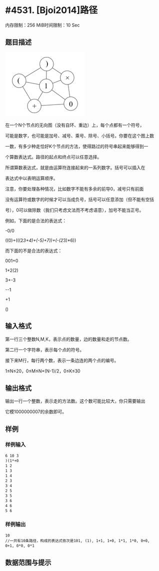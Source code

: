 # #4531. [Bjoi2014]路径

内存限制：256 MiB时间限制：10 Sec

## 题目描述

 ![](upload/201604/dd.png)

在一个N个节点的无向图（没有自环、重边）上，每个点都有一个符号，

可能是数字，也可能是加号、减号、乘号、除号、小括号。你要在这个图上数

一数，有多少种走恰好K个节点的方法，使得路过的符号串起来能够得到一

个算数表达式。路径的起点和终点可以任意选择。

所谓算数表达式，就是由运算符连接起来的一系列数字。括号可以插入在

表达式中以表明运算顺序。

注意，你要处理各种情况，比如数字不能有多余的前导0，减号只有前面

没有运算符或数字的时候才可以当成负号，括号可以任意添加（但不能有空括

号），0可以做除数（我们只考虑文法而不考虑语意），加号不能当正号。

例如，下面的是合法的表达式：

-0/0

((0)+(((2*3+4)+(-5)+7))+(-(2*3)*6))

而下面的不是合法的表达式：

001+0

1+2(2)

3+-3

--1

+1

()

## 输入格式

第一行三个整数N,M,K，表示点的数量，边的数量和走的节点数。

第二行一个字符串，表示每个点的符号。

接下来M行，每行两个数，表示一条边连的两个点的编号。

1&le;N&le;20，0&le;M&le;N&times;(N-1)/2，0&le;K&le;30

## 输出格式

输出一行一个整数，表示走的方法数。这个数可能比较大，你只需要输出

它模1000000007的余数即可。

## 样例

### 样例输入

    
    6 10 3
    )(1*+0
    1 2
    1 3
    1 4
    2 3
    3 4
    2 5
    3 5
    3 6
    4 6
    5 6
    

### 样例输出

    
    10
    //一共有10条路径，构成的表达式依次是101, (1), 1+1, 1+0, 1*1, 1*0, 0+0,
    0+1, 0*0, 0*1
    

## 数据范围与提示
